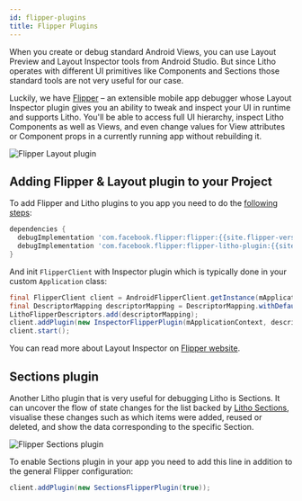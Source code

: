 ```yaml
---
id: flipper-plugins
title: Flipper Plugins
---
```


When you create or debug standard Android Views, you can use Layout Preview and Layout Inspector tools from Android Studio. But since Litho operates with different UI primitives like Components and Sections those standard tools are not very useful for our  case.

Luckily, we have [Flipper](https://fbflipper.com) – an extensible mobile app debugger whose Layout Inspector plugin gives you an ability to tweak and inspect your UI in runtime and supports Litho. You'll be able to access full UI hierarchy, inspect Litho Components as well as Views, and even change values for View attributes or Component props in a currently running app without rebuilding it.

![Flipper Layout plugin](/images/flipper-layout-plugin.png)

## Adding Flipper & Layout plugin to your Project

To add Flipper and Litho plugins to you app you need to do the [following steps](https://fbflipper.com/docs/setup/layout-plugin):

```groovy
dependencies {
  debugImplementation 'com.facebook.flipper:flipper:{{site.flipper-version}}'
  debugImplementation 'com.facebook.flipper:flipper-litho-plugin:{{site.flipper-version}}'
}
```

And init `FlipperClient` with Inspector plugin which is typically done in your custom `Application` class:

```java
final FlipperClient client = AndroidFlipperClient.getInstance(mApplicationContext);
final DescriptorMapping descriptorMapping = DescriptorMapping.withDefaults();
LithoFlipperDescriptors.add(descriptorMapping);
client.addPlugin(new InspectorFlipperPlugin(mApplicationContext, descriptorMapping));
client.start();
```

You can read more about Layout Inspector on [Flipper website](https://fbflipper.com/docs/features/layout-plugin).

## Sections plugin

Another Litho plugin that is very useful for debugging Litho is Sections. It can uncover the flow of state changes for the list backed by [Litho Sections](sections-intro), visualise these changes such as which items were added, reused or deleted, and show the data corresponding to the specific Section.

![Flipper Sections plugin](/images/flipper-sections-plugin.png)

To enable Sections plugin in your app you need to add this line in addition to the general Flipper configuration:

```java
client.addPlugin(new SectionsFlipperPlugin(true));
```
